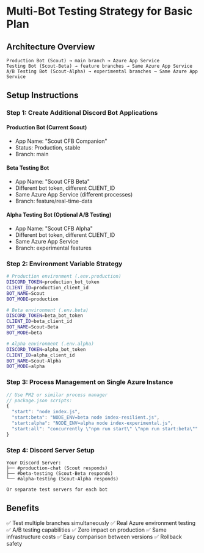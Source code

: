 # Multi-Bot Testing Strategy for Basic Plan

## Architecture Overview
```
Production Bot (Scout) → main branch → Azure App Service
Testing Bot (Scout-Beta) → feature branches → Same Azure App Service
A/B Testing Bot (Scout-Alpha) → experimental branches → Same Azure App Service
```

## Setup Instructions

### Step 1: Create Additional Discord Bot Applications

#### Production Bot (Current Scout)
- App Name: "Scout CFB Companion"
- Status: Production, stable
- Branch: main

#### Beta Testing Bot  
- App Name: "Scout CFB Beta" 
- Different bot token, different CLIENT_ID
- Same Azure App Service (different processes)
- Branch: feature/real-time-data

#### Alpha Testing Bot (Optional A/B Testing)
- App Name: "Scout CFB Alpha"
- Different bot token, different CLIENT_ID  
- Same Azure App Service
- Branch: experimental features

### Step 2: Environment Variable Strategy
```bash
# Production environment (.env.production)
DISCORD_TOKEN=production_bot_token
CLIENT_ID=production_client_id
BOT_NAME=Scout
BOT_MODE=production

# Beta environment (.env.beta)  
DISCORD_TOKEN=beta_bot_token
CLIENT_ID=beta_client_id
BOT_NAME=Scout-Beta
BOT_MODE=beta

# Alpha environment (.env.alpha)
DISCORD_TOKEN=alpha_bot_token  
CLIENT_ID=alpha_client_id
BOT_NAME=Scout-Alpha
BOT_MODE=alpha
```

### Step 3: Process Management on Single Azure Instance
```javascript
// Use PM2 or similar process manager
// package.json scripts:
{
  "start": "node index.js",
  "start:beta": "NODE_ENV=beta node index-resilient.js",
  "start:alpha": "NODE_ENV=alpha node index-experimental.js",
  "start:all": "concurrently \"npm run start\" \"npm run start:beta\""
}
```

### Step 4: Discord Server Setup
```
Your Discord Server:
├── #production-chat (Scout responds)
├── #beta-testing (Scout-Beta responds)  
└── #alpha-testing (Scout-Alpha responds)

Or separate test servers for each bot
```

## Benefits
✅ Test multiple branches simultaneously
✅ Real Azure environment testing
✅ A/B testing capabilities
✅ Zero impact on production
✅ Same infrastructure costs
✅ Easy comparison between versions
✅ Rollback safety
